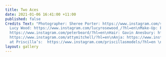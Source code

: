 ```yaml
---
title: Two Aces
date: 2021-01-06 16:41:00 +11:00
published: false
Credits Text: "Photographer: Sheree Porter: https://www.instagram.com/sheree__porter/?hl=en\nStylist:
  Lucy Wood: https://www.instagram.com/lucyrosewood_/?hl=en\nMake-Up: Peter Beard:
  https://www.instagram.com/peterbeard/?hl=en\nHair: Gavin Anesbury: https://www.instagram.com/gavinanesburybeauty/?hl=en\n\nModels:\nAtty:
  https://www.instagram.com/attymitchell/?hl=en\nAnja: https://www.instagram.com/slimejive/?hl=en\nBoth
  at Priscilla’s:  https://www.instagram.com/priscillasmodels/?hl=en \n"
layout: gallery
---
```


